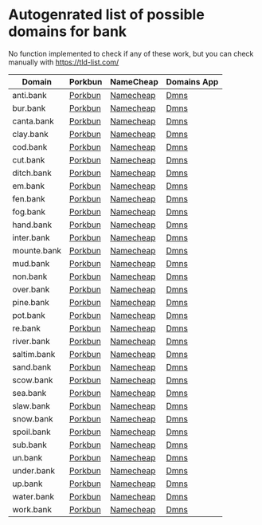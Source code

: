 # Autogenrated list of possible domains for bank

No function implemented to check if any of these work, but you can check manually with https://tld-list.com/

| Domain | Porkbun | NameCheap | Domains App |
|---|---|---|---|
| anti.bank | [Porkbun](https://porkbun.com/checkout/search?prb=e814663da1&tlds=&idnLanguage=&search=search&q=anti.bank) | [Namecheap](https://www.namecheap.com/domains/registration/results/?domain=anti.bank) | [Dmns](https://dmns.app/domains?q=anti.bank) |
| bur.bank | [Porkbun](https://porkbun.com/checkout/search?prb=e814663da1&tlds=&idnLanguage=&search=search&q=bur.bank) | [Namecheap](https://www.namecheap.com/domains/registration/results/?domain=bur.bank) | [Dmns](https://dmns.app/domains?q=bur.bank) |
| canta.bank | [Porkbun](https://porkbun.com/checkout/search?prb=e814663da1&tlds=&idnLanguage=&search=search&q=canta.bank) | [Namecheap](https://www.namecheap.com/domains/registration/results/?domain=canta.bank) | [Dmns](https://dmns.app/domains?q=canta.bank) |
| clay.bank | [Porkbun](https://porkbun.com/checkout/search?prb=e814663da1&tlds=&idnLanguage=&search=search&q=clay.bank) | [Namecheap](https://www.namecheap.com/domains/registration/results/?domain=clay.bank) | [Dmns](https://dmns.app/domains?q=clay.bank) |
| cod.bank | [Porkbun](https://porkbun.com/checkout/search?prb=e814663da1&tlds=&idnLanguage=&search=search&q=cod.bank) | [Namecheap](https://www.namecheap.com/domains/registration/results/?domain=cod.bank) | [Dmns](https://dmns.app/domains?q=cod.bank) |
| cut.bank | [Porkbun](https://porkbun.com/checkout/search?prb=e814663da1&tlds=&idnLanguage=&search=search&q=cut.bank) | [Namecheap](https://www.namecheap.com/domains/registration/results/?domain=cut.bank) | [Dmns](https://dmns.app/domains?q=cut.bank) |
| ditch.bank | [Porkbun](https://porkbun.com/checkout/search?prb=e814663da1&tlds=&idnLanguage=&search=search&q=ditch.bank) | [Namecheap](https://www.namecheap.com/domains/registration/results/?domain=ditch.bank) | [Dmns](https://dmns.app/domains?q=ditch.bank) |
| em.bank | [Porkbun](https://porkbun.com/checkout/search?prb=e814663da1&tlds=&idnLanguage=&search=search&q=em.bank) | [Namecheap](https://www.namecheap.com/domains/registration/results/?domain=em.bank) | [Dmns](https://dmns.app/domains?q=em.bank) |
| fen.bank | [Porkbun](https://porkbun.com/checkout/search?prb=e814663da1&tlds=&idnLanguage=&search=search&q=fen.bank) | [Namecheap](https://www.namecheap.com/domains/registration/results/?domain=fen.bank) | [Dmns](https://dmns.app/domains?q=fen.bank) |
| fog.bank | [Porkbun](https://porkbun.com/checkout/search?prb=e814663da1&tlds=&idnLanguage=&search=search&q=fog.bank) | [Namecheap](https://www.namecheap.com/domains/registration/results/?domain=fog.bank) | [Dmns](https://dmns.app/domains?q=fog.bank) |
| hand.bank | [Porkbun](https://porkbun.com/checkout/search?prb=e814663da1&tlds=&idnLanguage=&search=search&q=hand.bank) | [Namecheap](https://www.namecheap.com/domains/registration/results/?domain=hand.bank) | [Dmns](https://dmns.app/domains?q=hand.bank) |
| inter.bank | [Porkbun](https://porkbun.com/checkout/search?prb=e814663da1&tlds=&idnLanguage=&search=search&q=inter.bank) | [Namecheap](https://www.namecheap.com/domains/registration/results/?domain=inter.bank) | [Dmns](https://dmns.app/domains?q=inter.bank) |
| mounte.bank | [Porkbun](https://porkbun.com/checkout/search?prb=e814663da1&tlds=&idnLanguage=&search=search&q=mounte.bank) | [Namecheap](https://www.namecheap.com/domains/registration/results/?domain=mounte.bank) | [Dmns](https://dmns.app/domains?q=mounte.bank) |
| mud.bank | [Porkbun](https://porkbun.com/checkout/search?prb=e814663da1&tlds=&idnLanguage=&search=search&q=mud.bank) | [Namecheap](https://www.namecheap.com/domains/registration/results/?domain=mud.bank) | [Dmns](https://dmns.app/domains?q=mud.bank) |
| non.bank | [Porkbun](https://porkbun.com/checkout/search?prb=e814663da1&tlds=&idnLanguage=&search=search&q=non.bank) | [Namecheap](https://www.namecheap.com/domains/registration/results/?domain=non.bank) | [Dmns](https://dmns.app/domains?q=non.bank) |
| over.bank | [Porkbun](https://porkbun.com/checkout/search?prb=e814663da1&tlds=&idnLanguage=&search=search&q=over.bank) | [Namecheap](https://www.namecheap.com/domains/registration/results/?domain=over.bank) | [Dmns](https://dmns.app/domains?q=over.bank) |
| pine.bank | [Porkbun](https://porkbun.com/checkout/search?prb=e814663da1&tlds=&idnLanguage=&search=search&q=pine.bank) | [Namecheap](https://www.namecheap.com/domains/registration/results/?domain=pine.bank) | [Dmns](https://dmns.app/domains?q=pine.bank) |
| pot.bank | [Porkbun](https://porkbun.com/checkout/search?prb=e814663da1&tlds=&idnLanguage=&search=search&q=pot.bank) | [Namecheap](https://www.namecheap.com/domains/registration/results/?domain=pot.bank) | [Dmns](https://dmns.app/domains?q=pot.bank) |
| re.bank | [Porkbun](https://porkbun.com/checkout/search?prb=e814663da1&tlds=&idnLanguage=&search=search&q=re.bank) | [Namecheap](https://www.namecheap.com/domains/registration/results/?domain=re.bank) | [Dmns](https://dmns.app/domains?q=re.bank) |
| river.bank | [Porkbun](https://porkbun.com/checkout/search?prb=e814663da1&tlds=&idnLanguage=&search=search&q=river.bank) | [Namecheap](https://www.namecheap.com/domains/registration/results/?domain=river.bank) | [Dmns](https://dmns.app/domains?q=river.bank) |
| saltim.bank | [Porkbun](https://porkbun.com/checkout/search?prb=e814663da1&tlds=&idnLanguage=&search=search&q=saltim.bank) | [Namecheap](https://www.namecheap.com/domains/registration/results/?domain=saltim.bank) | [Dmns](https://dmns.app/domains?q=saltim.bank) |
| sand.bank | [Porkbun](https://porkbun.com/checkout/search?prb=e814663da1&tlds=&idnLanguage=&search=search&q=sand.bank) | [Namecheap](https://www.namecheap.com/domains/registration/results/?domain=sand.bank) | [Dmns](https://dmns.app/domains?q=sand.bank) |
| scow.bank | [Porkbun](https://porkbun.com/checkout/search?prb=e814663da1&tlds=&idnLanguage=&search=search&q=scow.bank) | [Namecheap](https://www.namecheap.com/domains/registration/results/?domain=scow.bank) | [Dmns](https://dmns.app/domains?q=scow.bank) |
| sea.bank | [Porkbun](https://porkbun.com/checkout/search?prb=e814663da1&tlds=&idnLanguage=&search=search&q=sea.bank) | [Namecheap](https://www.namecheap.com/domains/registration/results/?domain=sea.bank) | [Dmns](https://dmns.app/domains?q=sea.bank) |
| slaw.bank | [Porkbun](https://porkbun.com/checkout/search?prb=e814663da1&tlds=&idnLanguage=&search=search&q=slaw.bank) | [Namecheap](https://www.namecheap.com/domains/registration/results/?domain=slaw.bank) | [Dmns](https://dmns.app/domains?q=slaw.bank) |
| snow.bank | [Porkbun](https://porkbun.com/checkout/search?prb=e814663da1&tlds=&idnLanguage=&search=search&q=snow.bank) | [Namecheap](https://www.namecheap.com/domains/registration/results/?domain=snow.bank) | [Dmns](https://dmns.app/domains?q=snow.bank) |
| spoil.bank | [Porkbun](https://porkbun.com/checkout/search?prb=e814663da1&tlds=&idnLanguage=&search=search&q=spoil.bank) | [Namecheap](https://www.namecheap.com/domains/registration/results/?domain=spoil.bank) | [Dmns](https://dmns.app/domains?q=spoil.bank) |
| sub.bank | [Porkbun](https://porkbun.com/checkout/search?prb=e814663da1&tlds=&idnLanguage=&search=search&q=sub.bank) | [Namecheap](https://www.namecheap.com/domains/registration/results/?domain=sub.bank) | [Dmns](https://dmns.app/domains?q=sub.bank) |
| un.bank | [Porkbun](https://porkbun.com/checkout/search?prb=e814663da1&tlds=&idnLanguage=&search=search&q=un.bank) | [Namecheap](https://www.namecheap.com/domains/registration/results/?domain=un.bank) | [Dmns](https://dmns.app/domains?q=un.bank) |
| under.bank | [Porkbun](https://porkbun.com/checkout/search?prb=e814663da1&tlds=&idnLanguage=&search=search&q=under.bank) | [Namecheap](https://www.namecheap.com/domains/registration/results/?domain=under.bank) | [Dmns](https://dmns.app/domains?q=under.bank) |
| up.bank | [Porkbun](https://porkbun.com/checkout/search?prb=e814663da1&tlds=&idnLanguage=&search=search&q=up.bank) | [Namecheap](https://www.namecheap.com/domains/registration/results/?domain=up.bank) | [Dmns](https://dmns.app/domains?q=up.bank) |
| water.bank | [Porkbun](https://porkbun.com/checkout/search?prb=e814663da1&tlds=&idnLanguage=&search=search&q=water.bank) | [Namecheap](https://www.namecheap.com/domains/registration/results/?domain=water.bank) | [Dmns](https://dmns.app/domains?q=water.bank) |
| work.bank | [Porkbun](https://porkbun.com/checkout/search?prb=e814663da1&tlds=&idnLanguage=&search=search&q=work.bank) | [Namecheap](https://www.namecheap.com/domains/registration/results/?domain=work.bank) | [Dmns](https://dmns.app/domains?q=work.bank) |
